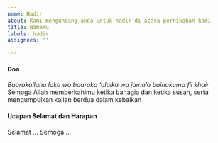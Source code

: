 ```yaml
---
name: Hadir
about: Kami mengundang anda untuk hadir di acara pernikahan kami
title: Namamu
labels: hadir
assignees: ''

---
```


#### Doa
*Baarakallahu laka wa baaraka ‘alaika wa jama’a bainakuma fii khair*
Semoga Allah memberkahimu ketika bahagia dan ketika susah, serta mengumpulkan kalian berdua dalam kebaikan

#### Ucapan Selamat dan Harapan
Selamat ...
Semoga ...
